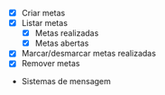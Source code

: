 - [x] Criar metas
- [x] Listar metas
   - [x] Metas realizadas
   - [x] Metas abertas
- [x] Marcar/desmarcar metas realizadas
- [x] Remover metas
- Sistemas de mensagem
